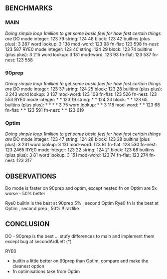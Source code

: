
## BENCHMARKS

### MAIN

*Doing simple loop 1million to get some basic feel for how fast certain things are*
DO mode
integer: 123 79
string: 124 48
block: 123  42
builtins (plus plus): 3 287
word lookup: 3  138
mod-word: 123 98
fn-flat: 123 598
fn-nest: 123 587
RYE0 mode
integer: 123 40
string: 124 29
block: 123  74
builtins (plus plus): 3 215
word lookup: 3  131
mod-word: 123 93
fn-flat: 123 537
fn-nest: 123 558

### 90prep

*Doing simple loop 1million to get some basic feel for how fast certain things are*
DO mode
integer: 123 37
string: 124 25
block: 123  28
builtins (plus plus): 3 243
word lookup: 3  137
mod-word: 123 108
fn-flat: 123 526
fn-nest: 123 553
RYE0 mode
integer: *
*
123 19
string: *
*
124 23
block: *
*
123  65
builtins (plus plus): *
*
*
*
3 75
word lookup: *
*
3  118
mod-word: *
*
123 68
fn-flat: *
*
123 591
fn-nest: *
*
123 619

### Optim

*Doing simple loop 1million to get some basic feel for how fast certain things are*
DO mode
integer: 123 47
string: 124 28
block: 123  28
builtins (plus plus): 3 231
word lookup: 3  131
mod-word: 123 81
fn-flat: 123 530
fn-nest: 123 2465
RYE0 mode
integer: 123 22
string: 124 21
block: 123  68
builtins (plus plus): 3 81
word lookup: 3  151
mod-word: 123 74
fn-flat: 123 274
fn-nest: 123 317


## OBSERVATIONS

Do mode is faster on 90prep and optim, except nested fn on Optim are 5x worse - 50% better

Rye0 builtin is the best at 90prep 5% , second Optim
Rye0 fn is the best at Optim , second prep , 50% !! razlike


## CONCLUSION

DO - 90prep is the best ... stufy differences to main and implement them except bug at secondArdLeft (*)

RYE0 
- builtin a little better on  90prep than Optim, compare and make the cleanest option
- fn optimisations take from Optim
